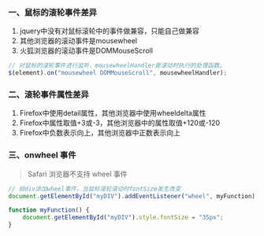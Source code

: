 ### 一、鼠标的滚轮事件差异

1. jquery中没有对鼠标滚轮中的事件做兼容，只能自己做兼容
2. 其他浏览器的滚动事件是mousewheel
3. 火狐浏览器的滚动事件是DOMMouseScroll

```javascript
// 对鼠标的滚轮事件进行监听，mousewheelHandler是滚动时执行的处理函数。
$(element).on("mousewheel DOMMouseScroll", mousewheelHandler);
```



### 二、滚轮事件属性差异

1. Firefox中使用detail属性，其他浏览器中使用wheeldelta属性
2. Firefox中属性取值+3或-3，其他浏览器中的属性取值+120或-120
3. Firefox中负数表示向上，其他浏览器中正数表示向上





### 三、onwheel 事件

> Safari 浏览器不支持 wheel 事件

```javascript
// 给div添加wheel事件，当鼠标滚轮滚动时fontSize发生改变
document.getElementById("myDIV").addEventListener("wheel", myFunction);

function myFunction() {
    document.getElementById("myDIV").style.fontSize = "35px";
}
```

